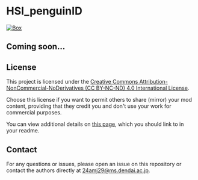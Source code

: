 # HSI_penguinID
  <p>
    <a href='https://tdu.box.com/s/e96lruwtq18b197a46ws5wv7kcg5g8ew'>
      <img src='https://img.shields.io/badge/Dataset-Box-brightblue' alt='Box'>
    </a>
  </p>

<!-- This repository is an official implementation of the paper "Hyperspectral Image Dataset for Individual Penguin Identification" accepted to IGARSS2024. -->
## Coming soon...
<!-- ## Installation

This project uses Poetry for dependency management. Install dependencies using Poetry:

```
poetry install
```
This will create a virtual environment and install all the necessary packages as specified in the `pyproject.toml` file, including specific versions of `torch` and `torchvision` for CUDA 12.1 support. 
Ensure that your `torch` environment is compatible with your CUDA version. 
You may need to adjust the `torch` and `torchvision` versions in the `pyproject.toml` file to match your CUDA installation.

## Usage

To run the experiments, execute:
1. To train the model, run the following command from the project root:
```
cd pix_classification
poetry run python train.py
```
This will start the training process as configured in your `config.yaml` file under the `cfg` directory. 
The weights and training logs will be saved in `runs/<date>/weight.pt`, where `<date>` is the timestamp of the training session.

2. To test the model, execute:
```
cd pix_classification
poetry run python test.py --model_path <model_path>
```
Ensure that the model weights (`weight.pt`) and configuration used for testing match those used during training. 
Specify the path to the weights as needed in the testing script.

## Dataset

This project utilizes datasets uploaded on Hugging Face. The primary dataset used can be found [here](https://huggingface.co/datasets/dekkaiinu/hyper_penguin).

## Citation

```

``` -->

## License

This project is licensed under the [Creative Commons Attribution-NonCommercial-NoDerivatives (CC BY-NC-ND) 4.0 International License](./LICENSE-CC-BY-NC-ND-4.0.md).

Choose this license if you want to permit others to share (mirror) your mod content, providing that they credit you and don't use your work for commercial purposes.

You can view additional details on [this page](https://creativecommons.org/licenses/by-nc-nd/4.0/), which you should link to in your readme.

## Contact

For any questions or issues, please open an issue on this repository or contact the authors directly at [24amj29@ms.dendai.ac.jp](mailto:24amj29@ms.dendai.ac.jp).
